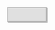 <!DOCTYPE html>
<html lang="en">
<head>
  <meta charset="UTF-8">
  <title>LUFS Retro Button</title>
  <style>
    @keyframes pulseShadow {
      0%, 100% {
        box-shadow: 2px 2px 0 #b0b0b0;
      }
      50% {
        box-shadow: 4px 4px 0 #888;
      }
    }
    
    @keyframes subtle-float {
      0%, 100% { 
        transform: translateY(0px); 
      }
      50% { 
        transform: translateY(-2px); 
      }
    }
    
    @keyframes sparkle {
      0%, 100% { 
        opacity: 0; 
        transform: scale(0.5);
      }
      50% { 
        opacity: 0.8; 
        transform: scale(1);
      }
    }
    
    .webring-button {
      animation: pulseShadow 2s infinite, subtle-float 3s ease-in-out infinite;
      width: 88px;
      height: 31px;
      display: inline-block;
      overflow: hidden;
      cursor: pointer;
      text-decoration: none;
      background: #e0e0e0;
      border: 2px solid #b0b0b0;
      box-shadow:
        0 0 0 4px #f8f8f8,
        0 0 0 6px #888,
        2px 2px 0 0 #b0b0b0;
      margin: 8px;
      padding: 0;
      transition: background 0.1s;
      position: relative;
    }
    
    .webring-button:hover {
      animation-play-state: paused;
      box-shadow: none;
      background: #d0d0d0;
    }
    
    .webring-button svg {
      width: 88px;
      height: 31px;
      display: block;
      margin: 0 auto;
      background: #e0e0e0;
    }
    
    .sparkle {
      position: absolute;
      width: 4px;
      height: 4px;
      background: #fff;
      border-radius: 50%;
      z-index: 10;
      animation: sparkle 2s infinite;
      pointer-events: none;
    }
    
    .cls-1 { fill: #78beba; }
    .cls-2 { fill: #111; }
    .cls-3 { fill: #2069af; }
    .cls-4 { fill: #d35233; }
    .cls-5 { fill: #e7b225; }
  </style>
</head>
<body>
  <a href="https://lufs.audio" target="_blank" class="webring-button" title="LUFS Audio">
    <!-- Add sparkles with JavaScript -->
    <script>
      (function() {
        const addSparkles = function() {
          const button = document.querySelector('.webring-button');
          if (!button) return;
          
          // Just add a few subtle sparkles
          for (let i = 0; i < 5; i++) {
            const sparkle = document.createElement('div');
            sparkle.className = 'sparkle';
            
            // Position sparkles around the LUFS logo
            const left = 20 + Math.floor(Math.random() * 50);
            const top = 10 + Math.floor(Math.random() * 15);
            sparkle.style.left = left + 'px';
            sparkle.style.top = top + 'px';
            
            // Different delays
            sparkle.style.animationDelay = (i * 0.4) + 's';
            
            button.appendChild(sparkle);
          }
        };
        
        // Run when DOM is ready
        if (document.readyState === 'loading') {
          document.addEventListener('DOMContentLoaded', addSparkles);
        } else {
          addSparkles();
        }
      })();
    </script>
    
    <svg width="88" height="31" viewBox="0 0 959.4 226.8" xmlns="http://www.w3.org/2000/svg">
      <rect width="959.4" height="226.8" fill="#e0e0e0"/>
      <g id="Layer_1-2" data-name="Layer 1">
        <g>
          <path class="cls-3" d="m159.04,147.69c3.01,0,6.03-.03,9.04,0,4.26.05,7.52,2.71,7.85,7.1.53,7,.54,14.05,0,21.05-.34,4.41-3.49,7.1-7.79,7.15-6.03.07-12.06.08-18.08,0-4.77-.06-7.95-3.39-8.01-8.34-.07-6.18-.07-12.37,0-18.55.05-5.06,3.33-8.37,8.19-8.41,2.93-.02,5.86,0,8.8,0Z"/>
          <path class="cls-4" d="m207.66,147.69c3.01,0,6.03-.04,9.04,0,4.55.07,7.82,3.45,7.86,8.22.05,6.27.05,12.53,0,18.8-.04,4.8-3.16,8.19-7.8,8.27-6.11.11-12.22.1-18.33,0-4.59-.07-7.83-3.43-7.9-8.22-.09-6.27-.1-12.54,0-18.8.08-4.94,3.37-8.23,8.08-8.28,3.01-.03,6.03,0,9.04,0Z"/>
          <path class="cls-1" d="m110.61,147.69c3.01,0,6.03-.03,9.04,0,4.31.06,7.62,2.96,7.78,7.43.24,6.85.23,13.72-.01,20.56-.15,4.27-3.29,7.2-7.39,7.29-6.27.13-12.54.13-18.81,0-4.41-.08-7.53-3.32-7.62-7.91-.13-6.43-.13-12.87-.02-19.31.08-4.82,3.35-8.01,7.99-8.07,3.01-.04,6.03,0,9.04,0Z"/>
          <path class="cls-5" d="m62,147.69c3.09,0,6.19-.04,9.28.01,4.32.08,7.64,3.33,7.72,7.81.11,6.52.1,13.04.01,19.56-.06,4.44-3.11,7.78-7.38,7.89-6.35.16-12.7.16-19.05,0-4.42-.1-7.4-3.47-7.43-8.04-.04-6.43-.05-12.87,0-19.3.04-4.51,3.22-7.83,7.56-7.92,3.09-.07,6.19-.01,9.28-.01Z"/>
          <path class="cls-2" d="m273.44,226.8H0V1.23h273.44v225.58ZM29.48,100.74h214.48c1.29,0,2.33-1.04,2.33-2.33V32.17c0-1.29-1.04-2.33-2.33-2.33H29.48c-1.29,0-2.33,1.04-2.33,2.33v66.24c0,1.29,1.04,2.33,2.33,2.33Zm-.47,102.43h214.94c1.29,0,2.33-1.04,2.33-2.33v-70.91c0-1.29-1.04-2.33-2.33-2.33H29.48c-1.29,0-2.33,1.04-2.33,2.33v71.37c0,1.03.84,1.87,1.87,1.87Z"/>
          <path class="cls-2" d="m163.9,93.27c-5.47.02-9.82-3.61-11.06-9.25-.17-.8-.16-1.57-1.07-2-4.5-2.17-7.42-6.04-9.99-10.24-1.74-2.84-3.4-5.74-5.1-8.6-1.08-1.82-2.28-3.56-3.72-5.1-4.67-4.94-10.63-4.85-15.18.25-2.6,2.92-4.41,6.4-6.38,9.78-2.34,4.01-4.66,8.03-8.13,11.15-6.93,6.22-16.64,5.94-23.24-.63-3.3-3.29-5.61-7.31-7.93-11.33-1.51-2.61-2.98-5.23-4.8-7.63-1.08-1.43-2.31-2.69-3.79-3.69-1.52-1.03-2.61-1.39-4.07.54-3.27,4.34-8.83,5.41-13.51,3.05-4.61-2.33-7.17-7.76-6.11-12.98,1.03-5.08,5.26-8.95,10.12-9.26,5.51-.36,9.94,2.69,11.63,8.11.4,1.27.93,2,2.27,2.4,3.7,1.11,6.49,3.66,8.89,6.7,2.92,3.71,5.07,7.93,7.48,11.98,1.54,2.59,3.17,5.12,5.44,7.11,3.92,3.45,9.14,3.34,12.94-.27,2.37-2.24,4.08-5,5.72-7.82,2.33-4.01,4.52-8.11,7.47-11.69,7.64-9.29,19.47-9.38,27.24-.19,3.1,3.67,5.32,7.96,7.74,12.1,1.61,2.74,3.28,5.42,5.6,7.61,1.24,1.17,2.05,1.64,3.53-.04,3.51-3.97,9.26-4.57,13.72-1.85,4.35,2.66,6.44,8.08,5.1,13.2-1.36,5.19-5.63,8.57-10.84,8.59ZM50.92,53.18c2.04,0,3.93-1.9,4-4.04.07-2.24-1.83-4.3-3.98-4.31-2.03,0-3.94,1.93-4,4.06-.06,2.26,1.82,4.29,3.98,4.29Zm113.02,32.59c2.14-.07,4.07-2.22,3.93-4.39-.13-2.14-2.08-4.01-4.11-3.97-2.15.05-3.97,2.13-3.87,4.4.1,2.18,1.98,4.02,4.04,3.95Z"/>
          <circle class="cls-2" cx="211.88" cy="65.29" r="25.57"/>
          <g>
            <path class="cls-2" d="m942.27,172.42c3.04,0,6.08-.03,9.11,0,4.34.06,7.68,2.98,7.84,7.49.24,6.9.24,13.82-.01,20.72-.15,4.3-3.32,7.26-7.45,7.34-6.32.13-12.64.13-18.96,0-4.44-.08-7.59-3.34-7.68-7.97-.13-6.48-.13-12.98-.02-19.46.08-4.86,3.38-8.08,8.05-8.13,3.04-.04,6.08,0,9.11,0Z"/>
            <g>
              <path class="cls-2" d="m407.56,1.19h-80.33v21.05h49.17c3.19,0,5.77,2.58,5.77,5.77v177.73h-55.39v21.05h134.23v-21.05h-53.45V1.19Z"/>
              <path class="cls-2" d="m763.05,62.26h-64.03v-16.72c0-16.42,11.5-24.64,34.49-24.64,16.22,0,28.57.45,37.03,1.34V1.49c-7.17-.99-19.61-1.49-37.33-1.49-20.01,0-34.89,3.76-44.64,11.27-9.76,7.52-14.63,19.09-14.63,34.71v16.27l-68.26-.45h-6.78c-10.28,0-18.61,8.33-18.61,18.61v76.8c0,13.84-4.11,25.01-12.32,33.52-8.21,8.51-18.99,12.77-32.33,12.77-12.64,0-22-3.51-28.07-10.53-6.07-7.02-9.11-17.84-9.11-32.47V61.81h-25.38v105.11c0,19.41,4.65,34.24,13.96,44.5,9.31,10.25,22.77,15.38,40.39,15.38,12.34,0,22.97-2.74,31.88-8.21,8.91-5.47,15.55-13.24,19.93-23.29h2.09v28.52h24.34V83.47l68.26.45v139.9h25.38V83.91h63.73c4.14,0,7.49-3.35,7.49-7.49v-6.67c0-4.14-3.35-7.49-7.49-7.49Z"/>
              <path class="cls-2" d="m886.62,149.24c-7.42-7.12-18.99-12.47-34.71-16.05l-22.84-5.23c-10.15-2.19-17.47-5.17-21.95-8.96-4.48-3.78-6.72-8.76-6.72-14.93,0-7.37,3.08-13.26,9.26-17.69,6.17-4.43,14.38-6.64,24.64-6.64,9.45,0,17.37,2.04,23.74,6.12,6.37,4.08,10.3,9.66,11.8,16.72h24.49c-1.49-13.53-7.59-24.24-18.29-32.1-10.7-7.86-24.46-11.8-41.28-11.8-17.82,0-32.2,4.31-43.15,12.92-10.95,8.61-16.43,19.93-16.43,33.97,0,22.99,14.58,37.83,43.75,44.5l24.04,5.52c10.25,2.29,17.57,5.3,21.95,9.03,4.38,3.73,6.57,8.83,6.57,15.3,0,7.76-3.26,13.96-9.78,18.59-6.52,4.63-15.3,6.94-26.35,6.94-10.45,0-19.09-2.07-25.91-6.2-6.82-4.13-11.17-9.93-13.06-17.4h-25.83c1.39,13.94,7.81,24.91,19.26,32.92,11.45,8.01,26.33,12.02,44.64,12.02s34.57-4.48,46.06-13.44c11.5-8.96,17.25-20.9,17.25-35.83,0-11.74-3.71-21.18-11.12-28.29Z"/>
            </g>
          </g>
        </g>
      </g>
    </svg>
  </a>
</body>
</html>


<!DOCTYPE html>
<html lang="en">
<head>
  <meta charset="UTF-8">
  <title>Daniel Ramirez's Retro Button</title>
  <style>
    @keyframes dr-pulseShadow {
      0%, 100% {
        box-shadow: 2px 2px 0 #b0b0b0;
      }
      50% {
        box-shadow: 4px 4px 0 #888;
      }
    }
    
    @keyframes dr-float {
      0%, 100% { 
        transform: translateY(0px); 
      }
      50% { 
        transform: translateY(-2px); 
      }
    }
    
    @keyframes dr-eyeBlink {
      0%, 95%, 100% { transform: scaleY(1); }
      97% { transform: scaleY(0.1); }
    }
    
    @keyframes dr-sparkle {
      0%, 100% { opacity: 0; transform: scale(0.5); }
      50% { opacity: 0.8; transform: scale(1); }
    }
    
    .webring-button {
      animation: dr-pulseShadow 2s infinite, dr-float 3s ease-in-out infinite;
      width: 88px;
      height: 31px;
      display: inline-block;
      overflow: hidden;
      cursor: pointer;
      text-decoration: none;
      background: #e0e0e0;
      border: 2px solid #b0b0b0;
      box-shadow:
        0 0 0 4px #f8f8f8,
        0 0 0 6px #888,
        2px 2px 0 0 #b0b0b0;
      margin: 8px;
      padding: 0;
      transition: background 0.1s;
      position: relative;
    }
    
    .webring-button:hover {
      animation-play-state: paused;
      box-shadow: none;
      background: #d0d0d0;
    }
    
    .webring-button svg {
      width: 88px;
      height: 31px;
      display: block;
      margin: 0 auto;
      background: #e0e0e0;
    }
    
    .dr-sparkle {
      position: absolute;
      width: 2px;
      height: 2px;
      background: #fff;
      border-radius: 50%;
      z-index: 10;
      animation: dr-sparkle 2s infinite;
      pointer-events: none;
    }
  </style>
</head>
<body>
  <a href="https://danialrami.com" class="webring-button" title="danialrami.com!">
    <!-- Add sparkles with JavaScript -->
    <script>
      (function() {
        const addSparkles = function() {
          const button = document.querySelector('.webring-button');
          if (!button) return;
          
          // Just add a few subtle sparkles
          for (let i = 0; i < 5; i++) {
            const sparkle = document.createElement('div');
            sparkle.className = 'dr-sparkle';
            
            // Random position
            const left = 10 + Math.floor(Math.random() * 70);
            const top = 5 + Math.floor(Math.random() * 20);
            sparkle.style.left = left + 'px';
            sparkle.style.top = top + 'px';
            
            // Different delays
            sparkle.style.animationDelay = (i * 0.4) + 's';
            
            button.appendChild(sparkle);
          }
        };
        
        // Run when DOM is ready
        if (document.readyState === 'loading') {
          document.addEventListener('DOMContentLoaded', addSparkles);
        } else {
          addSparkles();
        }
      })();
    </script>
    
    <svg width="88" height="31" viewBox="0 0 88 31" xmlns="http://www.w3.org/2000/svg">
      <rect width="88" height="31" fill="#e0e0e0"/>
      <style>
        .dr-cloud-eye { animation: dr-eyeBlink 4s infinite; transform-origin: center; }
        .dr-cloud:nth-child(1) .dr-cloud-eye { animation-delay: 0s; }
        .dr-cloud:nth-child(2) .dr-cloud-eye { animation-delay: 1.5s; }
        .dr-cloud:nth-child(3) .dr-cloud-eye { animation-delay: 2.7s; }
      </style>
      
      <!-- Cloud 1 -->
      <g class="dr-cloud">
        <path d="M15,5 C19,5 22,7 22,11 C26,11 29,14 29,18 C29,22 26,25 22,25 L8,25 C4,25 1,22 1,18 C1,14 4,11 8,11 C8,7 11,5 15,5 Z" 
              fill="#d8d8d8" stroke="#888" stroke-width="1"/>
        <circle class="dr-cloud-eye" cx="11" cy="16" r="2" fill="#222"/>
        <circle class="dr-cloud-eye" cx="19" cy="16" r="2" fill="#222"/>
      </g>
      
      <!-- Cloud 2 -->
      <g class="dr-cloud">
        <path d="M44,5 C48,5 51,7 51,11 C55,11 58,14 58,18 C58,22 55,25 51,25 L37,25 C33,25 30,22 30,18 C30,14 33,11 37,11 C37,7 40,5 44,5 Z" 
              fill="#d8d8d8" stroke="#888" stroke-width="1"/>
        <circle class="dr-cloud-eye" cx="40" cy="16" r="2" fill="#222"/>
        <circle class="dr-cloud-eye" cx="48" cy="16" r="2" fill="#222"/>
      </g>
      
      <!-- Cloud 3 -->
      <g class="dr-cloud">
        <path d="M73,5 C77,5 80,7 80,11 C84,11 87,14 87,18 C87,22 84,25 80,25 L66,25 C62,25 59,22 59,18 C59,14 62,11 66,11 C66,7 69,5 73,5 Z" 
              fill="#d8d8d8" stroke="#888" stroke-width="1"/>
        <circle class="dr-cloud-eye" cx="69" cy="16" r="2" fill="#222"/>
        <circle class="dr-cloud-eye" cx="77" cy="16" r="2" fill="#222"/>
      </g>
    </svg>
  </a>
</body>
</html>